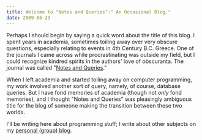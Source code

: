```yaml
---
title: Welcome to "Notes and Queries":" An Occasional Blog."
date: 2009-06-29
---
```


Perhaps I should begin by saying a quick word about the title of this blog.  I spent years in academia, sometimes toiling away over very obscure questions, especially relating to events in 4th Century B.C.  Greece.  One of the journals I came across while procrastinating was outside my field, but I could recognize kindred spirits in the authors' love of obscuranta.  The journal was called "<a href="http://nq.oxfordjournals.org/current.dtl">Notes and Queries</a>."

When I left academia and started toiling away on computer programming, my work involved another sort of query, namely, of course, database queries.  But I have fond memories of academia (though not <em>only</em> fond memories), and I thought "Notes and Queries" was pleasingly ambiguous title for the blog of someone making the transition between these two worlds.

I'll be writing here about programming stuff; I write about other subjects on my <a href="http://explananda.com">personal (group) blog</a>.

